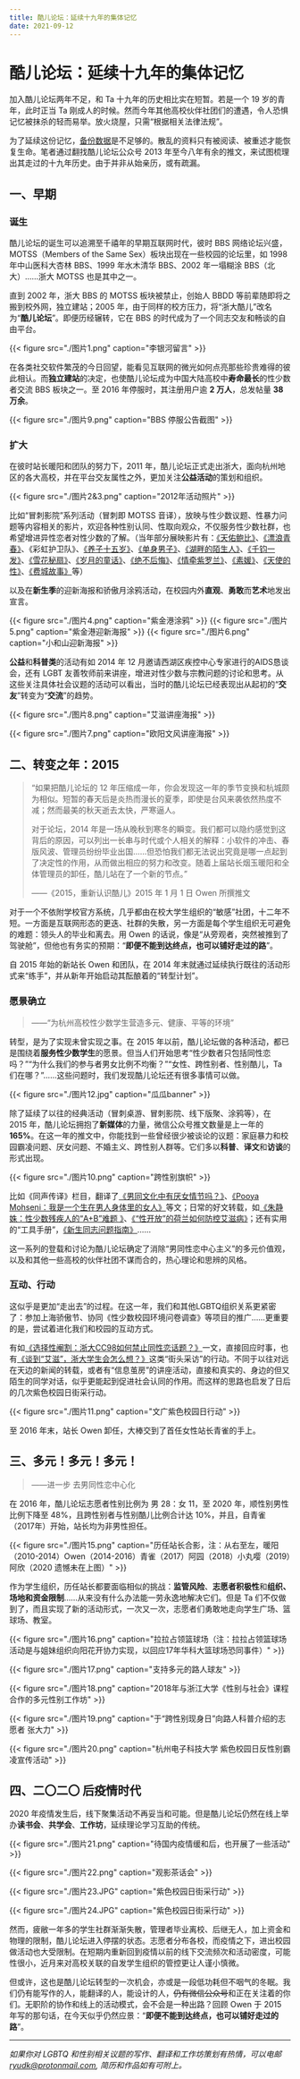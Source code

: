 ```yaml
---
title: 酷儿论坛：延续十九年的集体记忆
date: 2021-09-12
---
```


# 酷儿论坛：延续十九年的集体记忆

加入酷儿论坛两年不足，和 Ta 十九年的历史相比实在短暂。若是一个 19 岁的青年，此时正当 Ta 刚成人的时候。然而今年其他高校伙伴社团们的遭遇，令人恐惧记忆被抹杀的轻而易举。放火烧屋，只需“根据相关法律法规”。

为了延续这份记忆，[备份数据](https://motss.cc/archives/)是不足够的。散乱的资料只有被阅读、被重述才能恢复生命。笔者通过翻找酷儿论坛公众号 2013 年至今八年有余的推文，来试图梳理出其走过的十九年历史。由于并非从始亲历，或有疏漏。

<!--more-->

## 一、早期

### 诞生

酷儿论坛的诞生可以追溯至千禧年的早期互联网时代，彼时 BBS 网络论坛兴盛，MOTSS（Members of the Same Sex）板块出现在一些校园的论坛里，如 1998 年中山医科大杏林 BBS、1999 年水木清华 BBS、2002 年一塌糊涂 BBS（北大）……浙大 MOTSS 也是其中之一。

直到 2002 年，浙大 BBS 的 MOTSS 板块被禁止，创始人 BBDD 等前辈随即将之搬到校外网，独立建站；2005 年，由于同样的校方压力，将“浙大酷儿”改名为“**酷儿论坛**”。即便历经辗转，它在 BBS 的时代成为了一个同志交友和畅谈的自由平台。

{{< figure src="./图片1.png" caption="李银河留言" >}}

在各类社交软件繁茂的今日回望，能看见互联网的微光如何点亮那些珍贵难得的彼此相认。而**独立建站**的决定，也使酷儿论坛成为中国大陆高校中**寿命最长**的性少数者交流 BBS 板块之一。至 2016 年停服时，其注册用户逾 **2 万人**，总发帖量 **38 万余**。

{{< figure src="./图片9.png" caption="BBS 停服公告截图" >}}

### 扩大

在彼时站长暖阳和团队的努力下，2011 年，酷儿论坛正式走出浙大，面向杭州地区的各大高校，并在平台交友属性之外，更加关注**公益活动**的策划和组织。

{{< figure src="./图片2&3.png" caption="2012年活动照片" >}}

比如“冒刺影院”系列活动（冒刺即 MOTSS 音译），放映与性少数议题、性暴力问题等内容相关的影片，欢迎各种性别认同、性取向观众，不仅服务性少数社群，也希望增进异性恋者对性少数的了解。（当年部分展映影片有：[《天佑鲍比》](/archives/wechat/冒刺影院no.11天佑鲍比紫金港站/)、[《漂浪青春》](/archives/wechat/冒刺影院no.15漂浪青春明天下午浙江大学紫金港校区/)、《彩虹护卫队》、[《养子十五岁》](/archives/wechat/冒刺影院no.18养子十五岁本周日下午养大孩的故事/)、[《单身男子》](archives/wechat/%E8%A8%80%E7%AC%91%E6%99%8F%E6%99%8F%E7%9A%84%E6%96%AD%E8%82%A0%E4%BA%BA%E5%86%92%E5%88%BA%E5%BD%B1%E9%99%A2no.19%E5%8D%95%E8%BA%AB%E7%94%B7%E5%AD%90%E6%9C%AC%E5%91%A8%E6%97%A5%E4%B8%8B%E5%8D%88/)、[《湖畔的陌生人》](/archives/wechat/%E5%86%92%E5%88%BA%E5%BD%B1%E9%99%A2no.23%E6%B9%96%E7%95%94%E7%9A%84%E9%99%8C%E7%94%9F%E4%BA%BA%E4%BA%94%E7%B1%B3%E9%95%BF%E7%9A%84%E9%B2%87%E9%B1%BC%E6%9C%AC%E5%91%A8%E5%85%AD%E4%B8%8B%E5%8D%88/)、[《千钧一发》](/archives/wechat/%E5%86%92%E5%88%BA%E5%BD%B1%E9%99%A2%E9%A9%AC%E4%B8%8A%E7%9C%8B%E7%94%B5%E5%BD%B1-no.24%E5%8D%83%E9%92%A7%E4%B8%80%E5%8F%91gatTaca%E6%9C%AC%E5%91%A8%E6%97%A5%E4%B8%8B%E5%8D%88/)、[《雪花秘扇》](/archives/wechat/%E5%86%92%E5%88%BA%E5%BD%B1%E9%99%A2%E9%A9%AC%E4%B8%8A%E7%9C%8B%E7%94%B5%E5%BD%B1no.25%E9%9B%AA%E8%8A%B1%E7%A7%98%E6%89%87%E6%9C%AC%E5%91%A8%E6%97%A5%E4%B8%8B%E5%8D%88/)、[《岁月的童话》](/archives/wechat/%E5%86%92%E5%88%BA%E5%BD%B1%E9%99%A2%E9%A9%AC%E4%B8%8A%E7%9C%8B%E7%94%B5%E5%BD%B1-no.27%E5%B2%81%E6%9C%88%E7%9A%84%E7%AB%A5%E8%AF%9D%E6%9C%AC%E5%91%A8%E6%97%A5%E4%B8%8B%E5%8D%88/)、[《绝不后悔》](/archives/wechat/%E5%86%92%E5%88%BA%E5%BD%B1%E9%99%A2no.34%E7%BB%9D%E4%B8%8D%E5%90%8E%E6%82%94%E6%9C%AC%E5%91%A8%E6%97%A510%E6%9C%8812%E6%97%A5%E4%B8%8B%E5%8D%88/)、[《情牵紫罗兰》](/archives/wechat/%E5%86%92%E5%88%BA%E5%BD%B1%E9%99%A2no.38%E6%83%85%E7%89%B5%E7%B4%AB%E7%BD%97%E5%85%B0%E6%9C%AC%E5%91%A8%E6%97%A511%E6%9C%8823%E6%97%A5%E4%B8%8B%E5%8D%88/)、[《素媛》](/archives/wechat/%E5%86%92%E5%88%BA%E5%BD%B1%E9%99%A2no.39%E7%B4%A0%E5%AA%9B%E6%9A%82%E5%AE%9A%E6%9C%AC%E5%91%A8%E4%BA%94%E6%99%9A/)、[《天使的性》](/archives/wechat/%E5%86%92%E5%88%BA%E5%BD%B1%E9%99%A2no.40%E5%A4%A9%E4%BD%BF%E7%9A%84%E6%80%A7%E5%B0%B1%E5%9C%A8%E6%98%8E%E5%A4%A9/)、[《费城故事》](/archives/wechat/%E5%86%92%E5%88%BA%E5%BD%B1%E9%99%A2no.41%E8%B4%B9%E5%9F%8E%E6%95%85%E4%BA%8B%E6%9C%AC%E5%91%A8%E6%97%A512%E6%9C%8821%E6%97%A5%E4%B8%8B%E5%8D%88/)等）

以及在**新生季**的迎新海报和骄傲月涂鸦活动，在校园内外**直观**、**勇敢**而**艺术**地发出宣言。

{{< figure src="./图片4.png" caption="紫金港涂鸦" >}}
{{< figure src="./图片5.png" caption="紫金港迎新海报" >}}
{{< figure src="./图片6.png" caption="小和山迎新海报" >}}

**公益**和**科普类**的活动有如 2014 年 12 月邀请西湖区疾控中心专家进行的AIDS恳谈会，还有 LGBT 友善牧师前来讲座，增进对性少数与宗教问题的讨论和思考。从这些关注具体社会议题的活动可以看出，当时的酷儿论坛已经表现出从起初的“**交友**”转变为“**交流**”的趋势。

{{< figure src="./图片8.png" caption="艾滋讲座海报" >}}

{{< figure src="./图片7.png" caption="欧阳文风讲座海报" >}}

## 二、转变之年：2015

>“如果把酷儿论坛的 12 年压缩成一年，你会发现这一年的季节变换和杭城颇为相似。短暂的春天后是炎热而漫长的夏季，即使是台风来袭依然热度不减；然而最美的秋天逝去太快，严寒逼人。
>
> 对于论坛，2014 年是一场从晚秋到寒冬的瞬变。我们都可以隐约感觉到这背后的原因，可以列出一长串与时代或个人相关的解释：小软件的冲击、春版风波、管理员纷纷毕业出国……但恐怕我们都无法说出究竟是哪一点起到了决定性的作用，从而做出相应的努力和改变。随着上届站长烟玉暖阳和全体管理员的卸任，酷儿站在了一个新的节点。”
> 
> ——《2015，重新认识酷儿》2015 年 1 月 1 日 Owen 所撰推文

对于一个不依附学校官方系统，几乎都由在校大学生组织的“敏感”社团，十二年不短。一方面是互联网形态的更迭、社群的失散，另一方面是每个学生组织无可避免的难题：领头人的毕业和离去。用 Owen 的话说，像是“从旁观者，突然被推到了驾驶舱”，但他也有务实的预期：“**即便不能到达终点，也可以铺好走过的路**”。

自 2015 年始的新站长 Owen 和团队，在 2014 年末就通过延续执行既往的活动形式来“练手”，并从新年开始启动其酝酿着的“转型计划”。

### 愿景确立

> ——“为杭州高校性少数学生营造多元、健康、平等的环境”	

转型，是为了实现未曾实现之事。在 2015 年以前，酷儿论坛做的各种活动，都已是围绕着**服务性少数学生**的愿景。但当人们开始思考“性少数者只包括同性恋吗？”“为什么我们的参与者男女比例不均衡？”“女性、跨性别者、性别酷儿，Ta 们在哪？”……这些问题时，我们发现酷儿论坛还有很多事情可以做。

{{< figure src="./图片12.jpg" caption="瓜瓜banner" >}}

除了延续了以往的经典活动（冒刺桌游、冒刺影院、线下版聚、涂鸦等），在 2015 年，酷儿论坛拥抱了**新媒体**的力量，微信公众号推文数量是上一年的 **165%**。在这一年的推文中，你能找到一些曾经很少被谈论的议题：家庭暴力和校园霸凌问题、厌女问题、不婚主义、跨性别人群等。它们多以**科普**、**译文**和**访谈**的形式出现。

{{< figure src="./图片10.png" caption="跨性别旗帜" >}}

比如《同声传译》栏目，翻译了[《男同文化中有厌女情节吗？》](/archives/wechat/%E5%90%8C%E5%A3%B0%E4%BC%A0%E8%AF%91%E7%94%B7%E5%90%8C%E6%96%87%E5%8C%96%E4%B8%AD%E6%9C%89%E5%8E%8C%E5%A5%B3%E6%83%85%E8%8A%82%E5%90%97/)、[《Pooya Mohseni：我是一个生在男人身体里的女人》](/archives/wechat/%E5%90%8C%E5%A3%B0%E4%BC%A0%E8%AF%91pooyamohseni%E6%88%91%E6%98%AF%E4%B8%80%E4%B8%AA%E7%94%9F%E5%9C%A8%E7%94%B7%E4%BA%BA%E8%BA%AB%E4%BD%93%E9%87%8C%E7%9A%84%E5%A5%B3%E4%BA%BA/)等文；日常的好文转载，如[《朱静姝：性少数残疾人的“A+B”难题 》](/archives/wechat/a&#43;b%E6%9C%B1%E9%9D%99%E5%A7%9D%E6%80%A7%E5%B0%91%E6%95%B0%E6%AE%8B%E7%96%BE%E4%BA%BA%E7%9A%84a&#43;b%E9%9A%BE%E9%A2%98/)、[《“性开放”的荷兰如何防控艾滋病》](/archives/wechat/%E5%85%B3%E4%BA%8E%E8%89%BE%E6%BB%8B%E7%9C%8B%E6%80%A7%E5%BC%80%E6%94%BE%E7%9A%84%E8%8D%B7%E5%85%B0%E5%A6%82%E4%BD%95%E9%98%B2%E6%8E%A7%E8%89%BE%E6%BB%8B%E7%97%85/)；还有实用的“工具手册”，[《新生同志问题指南》](/archives/wechat/%E8%87%B4%E6%96%B0%E7%94%9F%E6%96%B0%E7%94%9F%E5%90%8C%E5%BF%97%E9%97%AE%E9%A2%98%E6%8C%87%E5%8D%97queerasfreshman/)……

这一系列的登载和讨论为酷儿论坛确定了消除“男同性恋中心主义”的多元价值观，以及和其他一些高校的伙伴社团不谋而合的，热心理论和思辨的风格。

### 互动、行动

这似乎是更加“走出去”的过程。在这一年，我们和其他LGBTQ组织关系更紧密了：参加上海骄傲节、协同《性少数校园环境问卷调查》等项目的推广……更重要的是，尝试着进化我们和校园的互动方式。

有如[《选择性阉割：浙大CC98如何禁止同性恋话题？》](/archives/wechat/%E9%80%89%E6%8B%A9%E6%80%A7%E9%98%89%E5%89%B2%E6%B5%99%E5%A4%A7cc98%E5%A6%82%E4%BD%95%E7%A6%81%E6%AD%A2%E5%90%8C%E6%80%A7%E6%81%8B%E8%AF%9D%E9%A2%98/)一文，直接回应时事，也有[《谈到“艾滋”，浙大学生会怎么想？》](/archives/wechat/%E8%B0%88%E5%88%B0%E8%89%BE%E6%BB%8B%E6%B5%99%E5%A4%A7%E5%AD%A6%E7%94%9F%E4%BC%9A%E6%80%8E%E4%B9%88%E6%83%B3/)这类“街头采访”的行动。不同于以往对远在天边的新闻的转载，或者有“信息茧房”的讲座活动，直接和真实的、身边的但又陌生的同学对话，似乎更能起到促进社会认同的作用。而这样的思路也启发了日后的几次紫色校园日街采行动。

{{< figure src="./图片11.png" caption="文广紫色校园日行动" >}}

至 2016 年末，站长 Owen 卸任，大棒交到了首任女性站长青雀的手上。

## 三、多元！多元！多元！

> ——进一步 去男同性恋中心化

在 2016 年，酷儿论坛志愿者性别比例为 男 28：女 11，至 2020 年，顺性别男性比例下降至 48%，且跨性别者与性别酷儿比例合计达 10%，并且，自青雀（2017年）开始，站长均为非男性担任。

{{< figure src="./图片15.png" caption="历任站长合影，注：从右至左，暖阳（2010-2014）Owen（2014-2016）青雀（2017）阿园（2018）小丸嘤（2019）阿欣（2020 遗憾未在上图）" >}}

作为学生组织，历任站长都要面临相似的挑战：**监管风险**、**志愿者积极性**和**组织、场地和资金限制**……从来没有什么办法能一劳永逸地解决它们。但是 Ta 们不仅做到了，而且实现了新的活动形式，一次又一次，志愿者们勇敢地走向学生广场、篮球场、教室。

{{< figure src="./图片16.png" caption="拉拉占领篮球场（注：拉拉占领篮球场活动是与姐妹组织向阳花开协力实现，以回应17年华科大篮球场恐同事件）" >}}

{{< figure src="./图片17.png" caption="支持多元的路人球友" >}}

{{< figure src="./图片18.png" caption="2018年与浙江大学《性别与社会》课程合作的多元性别工作坊" >}}

{{< figure src="./图片19.png" caption="于“跨性别现身日”向路人科普介绍的志愿者 张大力" >}}

{{< figure src="./图片20.png" caption="杭州电子科技大学 紫色校园日反性别霸凌宣传活动" >}}

## 四、二〇二〇 后疫情时代

2020 年疫情发生后，线下聚集活动不再妥当和可能。但是酷儿论坛仍然在线上举办**读书会**、**共学会**、**工作坊**，延续理论学习互助的传统。

{{< figure src="./图片21.png" caption="待国内疫情缓和后，也开展了一些活动" >}}

{{< figure src="./图片22.png" caption="观影茶话会" >}}

{{< figure src="./图片23.JPG" caption="紫色校园日街采行动" >}}

{{< figure src="./图片24.JPG" caption="紫色校园日街采行动" >}}

然而，疲敝一年多的学生社群渐渐失散，管理者毕业离校、后继无人，加上资金和物理的限制，酷儿论坛进入停摆的状态。志愿者分布各校，而疫情之下，进出校园做活动也大受限制。在短期内重新回到疫情以前的线下交流频次和活动密度，可能性很小，近月来对高校关联的自发学生组织的管控更让人谨小慎微。

但或许，这也是酷儿论坛转型的一次机会，亦或是一段低功耗但不咽气的冬眠。我们仍有能写作的人，能翻译的人，能设计的人，~~仍有微信公众号~~和正在关注着的你们。无职阶的协作和线上的活动模式，会不会是一种出路？回顾 Owen 于 2015 年写的那句话，在今天似乎仍然应景：“**即便不能到达终点，也可以铺好走过的路**”。

---

*如果你对 LGBTQ 和性别相关议题的写作、翻译和工作坊策划有热情，可以电邮 ryudk@protonmail.com, 简历和作品如有可附上。*